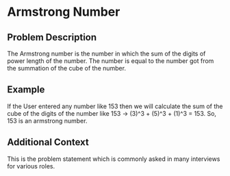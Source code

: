 # Armstrong Number

## Problem Description

The Armstrong number is the number in which the sum of the digits of power length of the number.
The number is equal to the number got from the summation of the cube of the number.

## Example

If the User entered any number like 153 then we will calculate the sum of the cube of the digits of the number
like 153 -> (3)^3 + (5)^3 + (1)^3  = 153. 
So, 153 is an armstrong number.

## Additional Context

This is the problem statement which is commonly asked in many interviews for various roles.
